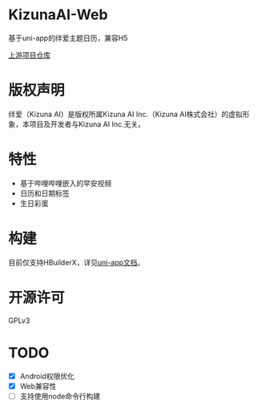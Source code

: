 # KizunaAI-Web
基于uni-app的绊爱主题日历，兼容H5

[上游项目仓库](https://gitee.com/muyi456/KizunaAI)

# 版权声明
绊爱（Kizuna AI）是版权所属Kizuna AI Inc.（Kizuna AI株式会社）的虚拟形象，本项目及开发者与Kizuna AI Inc.无关。

# 特性
* 基于哔哩哔哩嵌入的早安视频
* 日历和日期标签
* 生日彩蛋

# 构建
目前仅支持HBuilderX，详见[uni-app文档](https://uniapp.dcloud.io/quickstart-hx.html)。

# 开源许可
GPLv3

# TODO
* [x] Android权限优化
* [x] Web兼容性
* [ ] 支持使用node命令行构建
